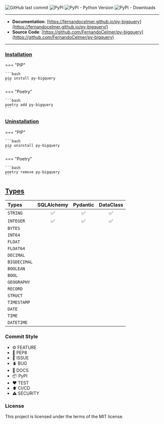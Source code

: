![GitHub last commit](https://img.shields.io/github/last-commit/FernandoCelmer/py-bigquery?style=flat-square)
![PyPI](https://img.shields.io/pypi/v/py-bigquery?style=flat-square)
![PyPI - Python Version](https://img.shields.io/pypi/pyversions/py-bigquery?style=flat-square)
![PyPI - Downloads](https://img.shields.io/pypi/dm/py-bigquery?style=flat-square)


---

- **Documentation**: [https://fernandocelmer.github.io/py-bigquery](https://fernandocelmer.github.io/py-bigquery/)
- **Source Code**: [https://github.com/FernandoCelmer/py-bigquery](https://github.com/FernandoCelmer/py-bigquery)

---

### [Installation](#)

=== "PIP"

    ```bash
    pip install py-bigquery
    ```

=== "Poetry"

    ```bash
    poetry add py-bigquery
    ```

### [Uninstallation](#)

=== "PIP"

    ```bash
    pip uninstall py-bigquery
    ```

=== "Poetry"

    ```bash
    poetry remove py-bigquery
    ```

## [Types](#)

| Types          | SQLAlchemy    | Pydantic      | DataClass     |
|:-------------- |:-------------:|:-------------:|:-------------:| 
| ``STRING``     |       ✅       |       ✅      |       ✅       |
| ``INTEGER``    |       ✅       |       ✅      |       ✅       |
| ``BYTES``      |               |               |               |
| ``INT64``      |               |               |               |
| ``FLOAT``      |               |               |               |
| ``FLOAT64``    |               |               |               |
| ``DECIMAL``    |               |               |               |
| ``BIGDECIMAL`` |               |               |               |
| ``BOOLEAN``    |               |               |               |
| ``BOOL``       |               |               |               |
| ``GEOGRAPHY``  |               |               |               |
| ``RECORD``     |               |               |               |
| ``STRUCT``     |               |               |               |
| ``TIMESTAMP``  |               |               |               |
| ``DATE``       |               |               |               |
| ``TIME``       |               |               |               |
| ``DATETIME``   |               |               |               |

### Commit Style

- ⚙️ FEATURE
- 📝 PEP8
- 📌 ISSUE
- 🪲 BUG
- 📘 DOCS
- 📦 PyPI
- ❤️️ TEST
- ⬆️ CI/CD
- ⚠️ SECURITY

### License

This project is licensed under the terms of the MIT license.

